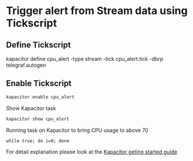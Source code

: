 # Trigger alert from Stream data using Tickscript

## Define Tickscript

kapacitor define cpu_alert -type stream -tick cpu_alert.tick -dbrp telegraf.autogen

## Enable Tickscript

```s
kapacitor enable cpu_alert
```

Show Kapacitor task

```s
kapacitor show cpu_alert
```

Running task on Kapacitor to bring CPU usage to above 70

```shell
while true; do i=0; done
```

For detail explanation please look at the [Kapacitor geting started
guide](https://docs.influxdata.com/kapacitor/v1.2/introduction/getting_started/)